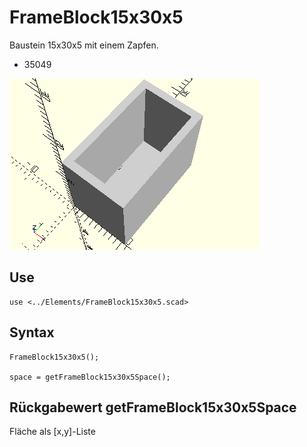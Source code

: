 # FrameBlock15x30x5
Baustein 15x30x5 mit einem Zapfen.
- 35049

![FrameBlock15x30x5](../../images/FrameBlock15x30x5.png)

## Use
```
use <../Elements/FrameBlock15x30x5.scad>
```

## Syntax
```
FrameBlock15x30x5();

space = getFrameBlock15x30x5Space();
```

## Rückgabewert getFrameBlock15x30x5Space
Fläche als \[x,y]-Liste